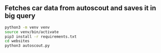 ## Fetches car data from autoscout and saves it in big query


``` bash
python3 -m venv venv
source venv/bin/activate
pip3 install -r requirements.txt
cd websites
python3 autoscout.py
```
